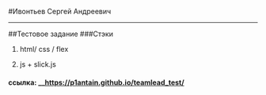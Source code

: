 #Ивонтьев Сергей Андреевич
_________
##Тестовое задание
###Стэки
1. html/ css / flex 

2. js + slick.js

#### ссылка: __https://p1antain.github.io/teamlead_test/

